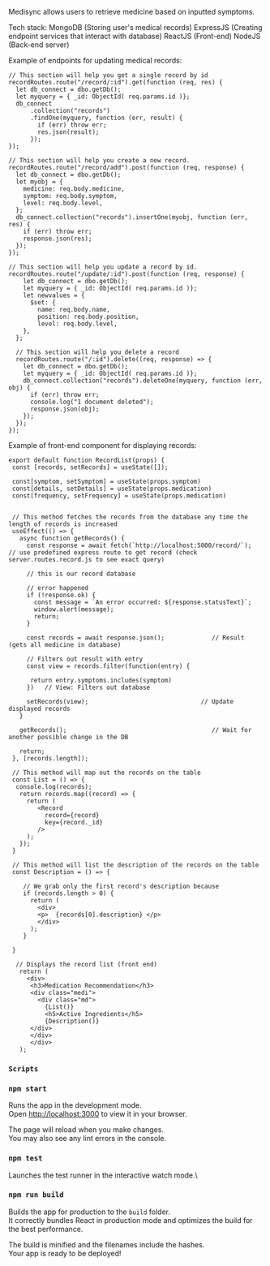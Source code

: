 Medisync allows users to retrieve medicine based on inputted symptoms.

Tech stack:
MongoDB (Storing user's medical records)
ExpressJS (Creating endpoint services that interact with database)
ReactJS (Front-end)
NodeJS (Back-end server)

Example of endpoints for updating medical records:
```
// This section will help you get a single record by id
recordRoutes.route("/record/:id").get(function (req, res) {
  let db_connect = dbo.getDb();
  let myquery = { _id: ObjectId( req.params.id )};
  db_connect
      .collection("records")
      .findOne(myquery, function (err, result) {
        if (err) throw err;
        res.json(result);
      });
});

// This section will help you create a new record.
recordRoutes.route("/record/add").post(function (req, response) {
  let db_connect = dbo.getDb();
  let myobj = {
    medicine: req.body.medicine,
    symptom: req.body.symptom,
    level: req.body.level,
  };
  db_connect.collection("records").insertOne(myobj, function (err, res) {
    if (err) throw err;
    response.json(res);
  });
});

// This section will help you update a record by id.
recordRoutes.route("/update/:id").post(function (req, response) {
    let db_connect = dbo.getDb();  
    let myquery = { _id: ObjectId( req.params.id )};  
    let newvalues = {    
      $set: {      
        name: req.body.name,     
        position: req.body.position,      
        level: req.body.level,    
    },  
  };
  
  // This section will help you delete a record
  recordRoutes.route("/:id").delete((req, response) => {
    let db_connect = dbo.getDb();
    let myquery = { _id: ObjectId( req.params.id )};
    db_connect.collection("records").deleteOne(myquery, function (err, obj) {
      if (err) throw err;
      console.log("1 document deleted");
      response.json(obj);
    });
  });
});
```

Example of front-end component for displaying records:
```
export default function RecordList(props) {
 const [records, setRecords] = useState([]);

 const[symptom, setSymptom] = useState(props.symptom)
 const[details, setDetails] = useState(props.medication)
 const[frequency, setFrequency] = useState(props.medication)


 // This method fetches the records from the database any time the length of records is increased
 useEffect(() => {
   async function getRecords() {
     const response = await fetch(`http://localhost:5000/record/`);       // use predefined express route to get record (check server.routes.record.js to see exact query)
     
     // this is our record database

     // error happened
     if (!response.ok) {
       const message = `An error occurred: ${response.statusText}`;
       window.alert(message);
       return;
     }

     const records = await response.json();             // Result (gets all medicine in database)

     // Filters out result with entry
     const view = records.filter(function(entry) {     

      return entry.symptoms.includes(symptom)   
     })   // View: Filters out database

     setRecords(view);                               // Update displayed records
   }
 
   getRecords();                                        // Wait for another possible change in the DB
 
   return;
 }, [records.length]);

 // This method will map out the records on the table
 const List = () => {
  console.log(records);
   return records.map((record) => {
     return (
        <Record
          record={record}
          key={record._id}
        />
     );
   });
 }

 // This method will list the description of the records on the table
 const Description = () => {

    // We grab only the first record's description because
    if (records.length > 0) {
      return (
        <div>
        <p>  {records[0].description} </p>
        </div>
      );
    }

 }

  // Displays the record list (front end)
   return (
     <div>
      <h3>Medication Recommendation</h3>
      <div class="medi">
        <div class="md">
          {List()}
          <h5>Active Ingredients</h5>
          {Description()}
      </div>
      </div> 
      </div>
   );
```
### `Scripts`
### `npm start`
Runs the app in the development mode.\
Open [http://localhost:3000](http://localhost:3000) to view it in your browser.

The page will reload when you make changes.\
You may also see any lint errors in the console.

### `npm test`
Launches the test runner in the interactive watch mode.\

### `npm run build`
Builds the app for production to the `build` folder.\
It correctly bundles React in production mode and optimizes the build for the best performance.

The build is minified and the filenames include the hashes.\
Your app is ready to be deployed!
